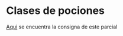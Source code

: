 # Clases de pociones 

[Aqui](1) se encuentra la consigna de este parcial

[1]: https://docs.google.com/document/d/1-w_F9m_5tOx6qXpR0YGjIDo5E4HuLIgI6FIQUefatNY/edit